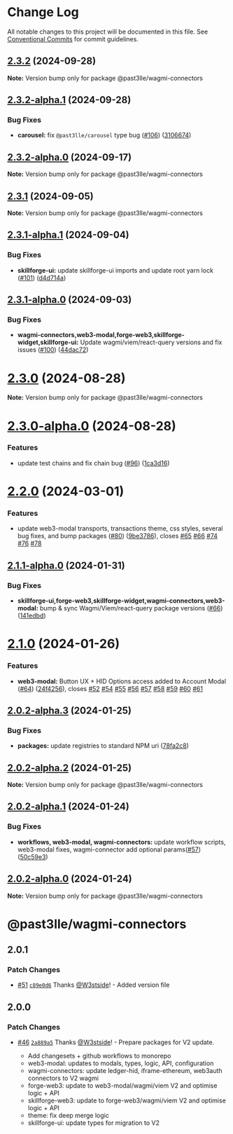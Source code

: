# Change Log

All notable changes to this project will be documented in this file.
See [Conventional Commits](https://conventionalcommits.org) for commit guidelines.

## [2.3.2](https://github.com/PAST3LLE/past3lle-monorepo/compare/@past3lle/wagmi-connectors@2.3.2-alpha.1...@past3lle/wagmi-connectors@2.3.2) (2024-09-28)

**Note:** Version bump only for package @past3lle/wagmi-connectors





## [2.3.2-alpha.1](https://github.com/PAST3LLE/past3lle-monorepo/compare/@past3lle/wagmi-connectors@2.3.2-alpha.0...@past3lle/wagmi-connectors@2.3.2-alpha.1) (2024-09-28)


### Bug Fixes

* **carousel:** fix `@past3lle/carousel` type bug ([#106](https://github.com/PAST3LLE/past3lle-monorepo/issues/106)) ([3106674](https://github.com/PAST3LLE/past3lle-monorepo/commit/31066741cc44e10657a5d7adc8a074bb97823285))





## [2.3.2-alpha.0](https://github.com/PAST3LLE/past3lle-monorepo/compare/@past3lle/wagmi-connectors@2.3.1...@past3lle/wagmi-connectors@2.3.2-alpha.0) (2024-09-17)

**Note:** Version bump only for package @past3lle/wagmi-connectors





## [2.3.1](https://github.com/PAST3LLE/past3lle-monorepo/compare/@past3lle/wagmi-connectors@2.3.1-alpha.1...@past3lle/wagmi-connectors@2.3.1) (2024-09-05)

**Note:** Version bump only for package @past3lle/wagmi-connectors





## [2.3.1-alpha.1](https://github.com/PAST3LLE/past3lle-monorepo/compare/@past3lle/wagmi-connectors@2.3.1-alpha.0...@past3lle/wagmi-connectors@2.3.1-alpha.1) (2024-09-04)


### Bug Fixes

* **skillforge-ui:** update skillforge-ui imports and update root yarn lock ([#101](https://github.com/PAST3LLE/past3lle-monorepo/issues/101)) ([d4d714a](https://github.com/PAST3LLE/past3lle-monorepo/commit/d4d714a45c9b9a18b870e218f2b5b4d70c34b744))





## [2.3.1-alpha.0](https://github.com/PAST3LLE/past3lle-monorepo/compare/@past3lle/wagmi-connectors@2.3.0...@past3lle/wagmi-connectors@2.3.1-alpha.0) (2024-09-03)


### Bug Fixes

* **wagmi-connectors,web3-modal,forge-web3,skillforge-widget,skillforge-ui:** Update wagmi/viem/react-query versions and fix issues ([#100](https://github.com/PAST3LLE/past3lle-monorepo/issues/100)) ([44dac72](https://github.com/PAST3LLE/past3lle-monorepo/commit/44dac7223e5d78a0b17bc6ad82c5c21507e39a19))





# [2.3.0](https://github.com/PAST3LLE/past3lle-monorepo/compare/@past3lle/wagmi-connectors@2.3.0-alpha.0...@past3lle/wagmi-connectors@2.3.0) (2024-08-28)

**Note:** Version bump only for package @past3lle/wagmi-connectors





# [2.3.0-alpha.0](https://github.com/PAST3LLE/past3lle-monorepo/compare/@past3lle/wagmi-connectors@2.2.0...@past3lle/wagmi-connectors@2.3.0-alpha.0) (2024-08-28)


### Features

* update test chains and fix chain bug ([#96](https://github.com/PAST3LLE/past3lle-monorepo/issues/96)) ([1ca3d16](https://github.com/PAST3LLE/past3lle-monorepo/commit/1ca3d16e3bc6b915c1ce207c0a0ba5e28d847a5d))





# [2.2.0](https://github.com/PAST3LLE/past3lle-monorepo/compare/@past3lle/wagmi-connectors@2.1.0...@past3lle/wagmi-connectors@2.2.0) (2024-03-01)


### Features

* update web3-modal transports, transactions theme, css styles, several bug fixes, and bump packages ([#80](https://github.com/PAST3LLE/past3lle-monorepo/issues/80)) ([9be3786](https://github.com/PAST3LLE/past3lle-monorepo/commit/9be3786edfb9606d292cb081cbb8e9e56af86327)), closes [#65](https://github.com/PAST3LLE/past3lle-monorepo/issues/65) [#66](https://github.com/PAST3LLE/past3lle-monorepo/issues/66) [#74](https://github.com/PAST3LLE/past3lle-monorepo/issues/74) [#76](https://github.com/PAST3LLE/past3lle-monorepo/issues/76) [#78](https://github.com/PAST3LLE/past3lle-monorepo/issues/78)





## [2.1.1-alpha.0](https://github.com/PAST3LLE/past3lle-monorepo/compare/@past3lle/wagmi-connectors@2.1.0...@past3lle/wagmi-connectors@2.1.1-alpha.0) (2024-01-31)


### Bug Fixes

* **skillforge-ui,forge-web3,skillforge-widget,wagmi-connectors,web3-modal:** bump & sync Wagmi/Viem/react-query package versions ([#66](https://github.com/PAST3LLE/past3lle-monorepo/issues/66)) ([141edbd](https://github.com/PAST3LLE/past3lle-monorepo/commit/141edbde34b5021e05c58569e545dc4a0a28768b))





# [2.1.0](https://github.com/PAST3LLE/past3lle-monorepo/compare/@past3lle/wagmi-connectors@2.0.0-alpha.3...@past3lle/wagmi-connectors@2.1.0) (2024-01-26)


### Features

* **web3-modal:** Button UX + HID Options access added to Account Modal ([#64](https://github.com/PAST3LLE/past3lle-monorepo/issues/64)) ([24f4256](https://github.com/PAST3LLE/past3lle-monorepo/commit/24f42567db28f175cadcd6ec581a5cb8b7ea6c74)), closes [#52](https://github.com/PAST3LLE/past3lle-monorepo/issues/52) [#54](https://github.com/PAST3LLE/past3lle-monorepo/issues/54) [#55](https://github.com/PAST3LLE/past3lle-monorepo/issues/55) [#56](https://github.com/PAST3LLE/past3lle-monorepo/issues/56) [#57](https://github.com/PAST3LLE/past3lle-monorepo/issues/57) [#58](https://github.com/PAST3LLE/past3lle-monorepo/issues/58) [#59](https://github.com/PAST3LLE/past3lle-monorepo/issues/59) [#60](https://github.com/PAST3LLE/past3lle-monorepo/issues/60) [#61](https://github.com/PAST3LLE/past3lle-monorepo/issues/61)





## [2.0.2-alpha.3](https://github.com/PAST3LLE/past3lle-monorepo/compare/@past3lle/wagmi-connectors@2.0.2-alpha.2...@past3lle/wagmi-connectors@2.0.2-alpha.3) (2024-01-25)


### Bug Fixes

* **packages:** update registries to standard NPM uri ([78fa2c8](https://github.com/PAST3LLE/past3lle-monorepo/commit/78fa2c870d2458a22fa0109a2aa29fde94b1cb64))





## [2.0.2-alpha.2](https://github.com/PAST3LLE/past3lle-monorepo/compare/@past3lle/wagmi-connectors@2.0.2-alpha.1...@past3lle/wagmi-connectors@2.0.2-alpha.2) (2024-01-25)

**Note:** Version bump only for package @past3lle/wagmi-connectors





## [2.0.2-alpha.1](https://github.com/PAST3LLE/past3lle-monorepo/compare/@past3lle/wagmi-connectors@2.0.2-alpha.0...@past3lle/wagmi-connectors@2.0.2-alpha.1) (2024-01-24)


### Bug Fixes

* **workflows, web3-modal, wagmi-connectors:** update workflow scripts,  web3-modal fixes, wagmi-connector add optional params([#57](https://github.com/PAST3LLE/past3lle-monorepo/issues/57)) ([50c59e3](https://github.com/PAST3LLE/past3lle-monorepo/commit/50c59e37d33887d92c8b52399ddc9a7971e688e1))





## [2.0.2-alpha.0](https://github.com/PAST3LLE/past3lle-monorepo/compare/@past3lle/wagmi-connectors@2.0.0-alpha.3...@past3lle/wagmi-connectors@2.0.2-alpha.0) (2024-01-24)

**Note:** Version bump only for package @past3lle/wagmi-connectors





# @past3lle/wagmi-connectors

## 2.0.1

### Patch Changes

- [#51](https://github.com/PAST3LLE/monorepo/pull/51) [`c89e0d6`](https://github.com/PAST3LLE/monorepo/commit/c89e0d68f2bcadfd418e04737b5ba1416d714796) Thanks [@W3stside](https://github.com/W3stside)! - Added version file

## 2.0.0

### Patch Changes

- [#46](https://github.com/PAST3LLE/monorepo/pull/46) [`2a889a5`](https://github.com/PAST3LLE/monorepo/commit/2a889a5432ed9ed656b09a5cfb8f87448c526080) Thanks [@W3stside](https://github.com/W3stside)! - Prepare packages for V2 update.

  - Add changesets + github workflows to monorepo
  - web3-modal: updates to modals, types, logic, API, configuration
  - wagmi-connectors: update ledger-hid, iframe-ethereum, web3auth connectors to V2 wagmi
  - forge-web3: update to web3-modal/wagmi/viem V2 and optimise logic + API
  - skillforge-web3: update to forge-web3/wagmi/viem V2 and optimise logic + API
  - theme: fix deep merge logic
  - skillforge-ui: update types for migration to V2
